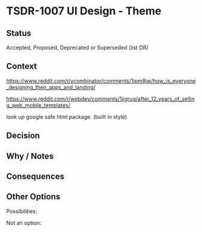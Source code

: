 # TSDR-1007 UI Design - Theme 

## Status

Accepted, Proposed, Deprecated or Superseded (list DR)

## Context

https://www.reddit.com/r/ycombinator/comments/1ipm8jw/how_is_everyone_designing_their_apps_and_landing/

https://www.reddit.com/r/webdev/comments/1iigrug/after_12_years_of_selling_web_mobile_templates/

look up google safe html package. (built in style)

## Decision



## Why / Notes



## Consequences



## Other Options

Possibilities:

Not an option:

